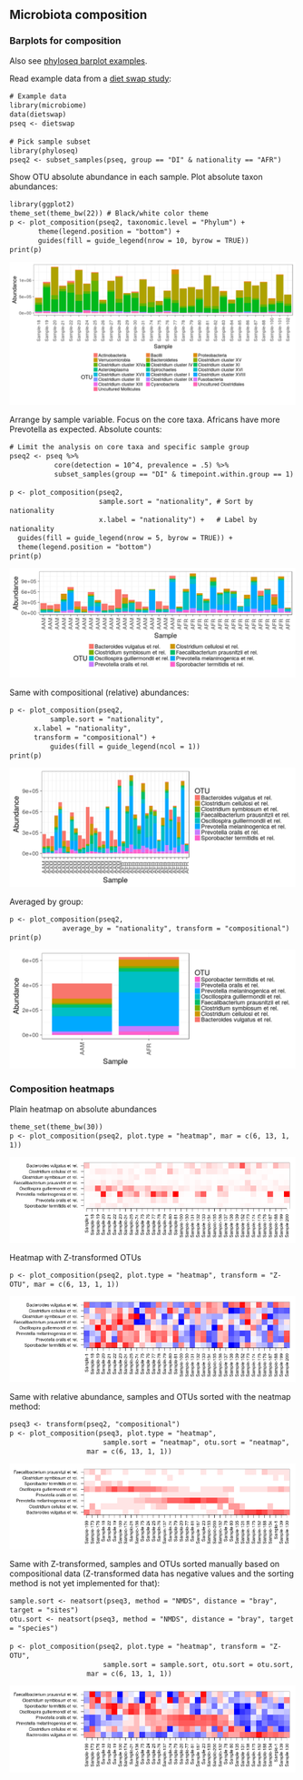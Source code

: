 <!--
  %\VignetteEngine{knitr::rmarkdown}
  %\VignetteIndexEntry{microbiome tutorial - composition}
  %\usepackage[utf8]{inputenc}
  %\VignetteEncoding{UTF-8}  
-->
Microbiota composition
----------------------

### Barplots for composition

Also see [phyloseq barplot
examples](http://joey711.github.io/phyloseq/plot_bar-examples.html).

Read example data from a [diet swap
study](http://dx.doi.org/10.1038/ncomms7342):

    # Example data
    library(microbiome)
    data(dietswap)
    pseq <- dietswap

    # Pick sample subset
    library(phyloseq)
    pseq2 <- subset_samples(pseq, group == "DI" & nationality == "AFR")

Show OTU absolute abundance in each sample. Plot absolute taxon
abundances:

    library(ggplot2)
    theme_set(theme_bw(22)) # Black/white color theme
    p <- plot_composition(pseq2, taxonomic.level = "Phylum") +
           theme(legend.position = "bottom") +
           guides(fill = guide_legend(nrow = 10, byrow = TRUE))
    print(p)       

![](Composition_files/figure-markdown_strict/composition-example1b-1.png)

Arrange by sample variable. Focus on the core taxa. Africans have more
Prevotella as expected. Absolute counts:

    # Limit the analysis on core taxa and specific sample group
    pseq2 <- pseq %>%
               core(detection = 10^4, prevalence = .5) %>%
               subset_samples(group == "DI" & timepoint.within.group == 1)

    p <- plot_composition(pseq2,
                          sample.sort = "nationality", # Sort by nationality
                          x.label = "nationality") +   # Label by nationality
      guides(fill = guide_legend(nrow = 5, byrow = TRUE)) +
      theme(legend.position = "bottom")
    print(p)

![](Composition_files/figure-markdown_strict/composition-example4-1.png)

Same with compositional (relative) abundances:

    p <- plot_composition(pseq2,
              sample.sort = "nationality",
          x.label = "nationality",
          transform = "compositional") +
              guides(fill = guide_legend(ncol = 1))
    print(p)

![](Composition_files/figure-markdown_strict/composition-example4b-1.png)

Averaged by group:

    p <- plot_composition(pseq2,
                 average_by = "nationality", transform = "compositional")
    print(p)

![](Composition_files/figure-markdown_strict/composition-example4c-1.png)

### Composition heatmaps

Plain heatmap on absolute abundances

    theme_set(theme_bw(30))
    p <- plot_composition(pseq2, plot.type = "heatmap", mar = c(6, 13, 1, 1))

![](Composition_files/figure-markdown_strict/composition-example5-1.png)

Heatmap with Z-transformed OTUs

    p <- plot_composition(pseq2, plot.type = "heatmap", transform = "Z-OTU", mar = c(6, 13, 1, 1))

![](Composition_files/figure-markdown_strict/composition-example6-1.png)

Same with relative abundance, samples and OTUs sorted with the neatmap
method:

    pseq3 <- transform(pseq2, "compositional")
    p <- plot_composition(pseq3, plot.type = "heatmap", 
                           sample.sort = "neatmap", otu.sort = "neatmap",
                       mar = c(6, 13, 1, 1))

![](Composition_files/figure-markdown_strict/composition-example7-1.png)

Same with Z-transformed, samples and OTUs sorted manually based on
compositional data (Z-transformed data has negative values and the
sorting method is not yet implemented for that):

    sample.sort <- neatsort(pseq3, method = "NMDS", distance = "bray", target = "sites") 
    otu.sort <- neatsort(pseq3, method = "NMDS", distance = "bray", target = "species")

    p <- plot_composition(pseq2, plot.type = "heatmap", transform = "Z-OTU",
                           sample.sort = sample.sort, otu.sort = otu.sort,
                       mar = c(6, 13, 1, 1))

![](Composition_files/figure-markdown_strict/composition-example8-1.png)
